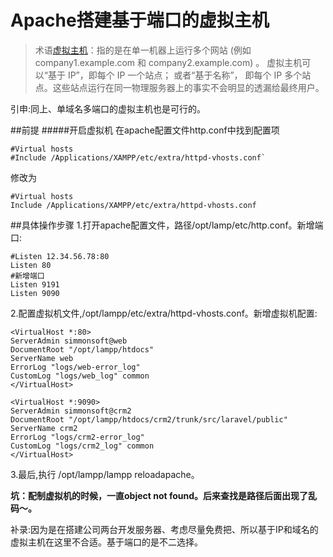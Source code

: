 Apache搭建基于端口的虚拟主机
=====================
>术语[虚拟主机](http://httpd.apache.org/docs/2.4/vhosts/)：指的是在单一机器上运行多个网站 (例如 company1.example.com 和 company2.example.com) 。 虚拟主机可以“基于 IP”，即每个 IP 一个站点； 或者“基于名称”， 即每个 IP 多个站点。这些站点运行在同一物理服务器上的事实不会明显的透漏给最终用户。

引申:同上、单域名多端口的虚拟主机也是可行的。


##前提
#####开启虚拟机
在apache配置文件http.conf中找到配置项

	#Virtual hosts                         
	#Include /Applications/XAMPP/etc/extra/httpd-vhosts.conf`
    
修改为	

    #Virtual hosts
    Include /Applications/XAMPP/etc/extra/httpd-vhosts.conf 
    	 
##具体操作步骤
1.打开apache配置文件，路径/opt/lamp/etc/http.conf。新增端口:
	
	#Listen 12.34.56.78:80
	Listen 80
	#新增端口
	Listen 9191
	Listen 9090
2.配置虚拟机文件,/opt/lampp/etc/extra/httpd-vhosts.conf。新增虚拟机配置:
	
	<VirtualHost *:80>
    ServerAdmin simmonsoft@web
    DocumentRoot "/opt/lampp/htdocs"
    ServerName web
    ErrorLog "logs/web-error_log"
    CustomLog "logs/web_log" common
	</VirtualHost>

	<VirtualHost *:9090>
    ServerAdmin simmonsoft@crm2
    DocumentRoot "/opt/lampp/htdocs/crm2/trunk/src/laravel/public"
    ServerName crm2
    ErrorLog "logs/crm2-error_log"
    CustomLog "logs/crm2_log" common
	</VirtualHost>
3.最后,执行 /opt/lampp/lampp  reloadapache。

**坑：配制虚拟机的时候，一直object not found。后来查找是路径后面出现了乱码～。**

补录:因为是在搭建公司两台开发服务器、考虑尽量免费把、所以基于IP和域名的虚拟主机在这里不合适。基于端口的是不二选择。